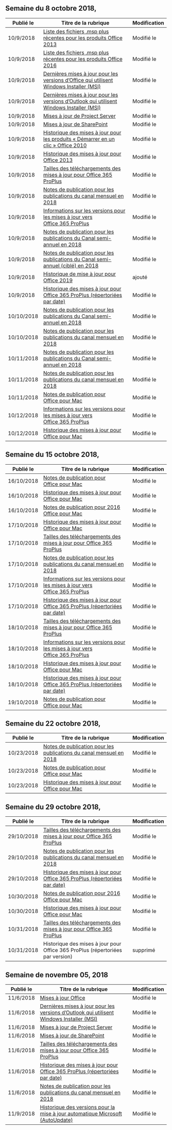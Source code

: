 <!-- This file is generated automatically each week. Changes made to this file will be overwritten.-->




## <a name="week-of-october-8-2018"></a>Semaine du 8 octobre 2018,


| Publié le |Titre de la rubrique | Modification |
|------|------------|--------|
| 10/9/2018 | [Liste des fichiers .msp plus récentes pour les produits Office 2013](/OfficeUpdates/msp-files-office-2013) | Modifié le |
| 10/9/2018 | [Liste des fichiers .msp plus récentes pour les produits Office 2016](/OfficeUpdates/msp-files-office-2016) | Modifié le |
| 10/9/2018 | [Dernières mises à jour pour les versions d’Office qui utilisent Windows Installer (MSI)](/OfficeUpdates/office-updates-msi) | Modifié le |
| 10/9/2018 | [Dernières mises à jour pour les versions d’Outlook qui utilisent Windows Installer (MSI)](/OfficeUpdates/outlook-updates-msi) | Modifié le |
| 10/9/2018 | [Mises à jour de Project Server](/OfficeUpdates/project-server-updates) | Modifié le |
| 10/9/2018 | [Mises à jour de SharePoint](/OfficeUpdates/sharepoint-updates) | Modifié le |
| 10/9/2018 | [Historique des mises à jour pour les produits « Démarrer en un clic » Office 2010](/OfficeUpdates/update-history-office-2010-click-to-run) | Modifié le |
| 10/9/2018 | [Historique des mises à jour pour Office 2013](/OfficeUpdates/update-history-office-2013) | Modifié le |
| 10/9/2018 | [Tailles des téléchargements des mises à jour pour Office 365 ProPlus](/OfficeUpdates/download-sizes-office365-proplus-updates) | Modifié le |
| 10/9/2018 | [Notes de publication pour les publications du canal mensuel en 2018](/OfficeUpdates/monthly-channel-2018) | Modifié le |
| 10/9/2018 | [Informations sur les versions pour les mises à jour vers Office 365 ProPlus](/OfficeUpdates/release-notes-office365-proplus) | Modifié le |
| 10/9/2018 | [Notes de publication pour les publications du Canal semi-annuel en 2018](/OfficeUpdates/semi-annual-channel-2018) | Modifié le |
| 10/9/2018 | [Notes de publication pour les publications du Canal semi-annuel (ciblé) en 2018](/OfficeUpdates/semi-annual-channel-targeted-2018) | Modifié le |
| 10/9/2018 | [Historique de mise à jour pour Office 2019](/OfficeUpdates/update-history-office-2019) | ajouté |
| 10/9/2018 | [Historique des mises à jour pour Office 365 ProPlus (répertoriées par date)](/OfficeUpdates/update-history-office365-proplus-by-date) | Modifié le |
| 10/10/2018 | [Notes de publication pour les publications du Canal semi-annuel en 2018](/OfficeUpdates/semi-annual-channel-2018) | Modifié le |
| 10/10/2018 | [Notes de publication pour les publications du canal mensuel en 2018](/OfficeUpdates/monthly-channel-2018) | Modifié le |
| 10/11/2018 | [Notes de publication pour les publications du Canal semi-annuel en 2018](/OfficeUpdates/semi-annual-channel-2018) | Modifié le |
| 10/11/2018 | [Notes de publication pour les publications du canal mensuel en 2018](/OfficeUpdates/monthly-channel-2018) | Modifié le |
| 10/11/2018 | [Notes de publication pour Office pour Mac](/OfficeUpdates/release-notes-office-for-mac) | Modifié le |
| 10/12/2018 | [Informations sur les versions pour les mises à jour vers Office 365 ProPlus](/OfficeUpdates/release-notes-office365-proplus) | Modifié le |
| 10/12/2018 | [Historique des mises à jour pour Office pour Mac](/OfficeUpdates/update-history-office-for-mac) | Modifié le |


## <a name="week-of-october-15-2018"></a>Semaine du 15 octobre 2018,


| Publié le |Titre de la rubrique | Modification |
|------|------------|--------|
| 16/10/2018 | [Notes de publication pour Office pour Mac](/OfficeUpdates/release-notes-office-for-mac) | Modifié le |
| 16/10/2018 | [Historique des mises à jour pour Office pour Mac](/OfficeUpdates/update-history-office-for-mac) | Modifié le |
| 16/10/2018 | [Notes de publication pour 2016 Office pour Mac](/OfficeUpdates/release-notes-office-2016-mac) | Modifié le |
| 17/10/2018 | [Historique des mises à jour pour Office pour Mac](/OfficeUpdates/update-history-office-for-mac) | Modifié le |
| 17/10/2018 | [Tailles des téléchargements des mises à jour pour Office 365 ProPlus](/OfficeUpdates/download-sizes-office365-proplus-updates) | Modifié le |
| 17/10/2018 | [Notes de publication pour les publications du canal mensuel en 2018](/OfficeUpdates/monthly-channel-2018) | Modifié le |
| 17/10/2018 | [Informations sur les versions pour les mises à jour vers Office 365 ProPlus](/OfficeUpdates/release-notes-office365-proplus) | Modifié le |
| 17/10/2018 | [Historique des mises à jour pour Office 365 ProPlus (répertoriées par date)](/OfficeUpdates/update-history-office365-proplus-by-date) | Modifié le |
| 18/10/2018 | [Tailles des téléchargements des mises à jour pour Office 365 ProPlus](/OfficeUpdates/download-sizes-office365-proplus-updates) | Modifié le |
| 18/10/2018 | [Informations sur les versions pour les mises à jour vers Office 365 ProPlus](/OfficeUpdates/release-notes-office365-proplus) | Modifié le |
| 18/10/2018 | [Historique des mises à jour pour Office pour Mac](/OfficeUpdates/update-history-office-for-mac) | Modifié le |
| 18/10/2018 | [Historique des mises à jour pour Office 365 ProPlus (répertoriées par date)](/OfficeUpdates/update-history-office365-proplus-by-date) | Modifié le |
| 19/10/2018 | [Notes de publication pour Office pour Mac](/OfficeUpdates/release-notes-office-for-mac) | Modifié le |


## <a name="week-of-october-22-2018"></a>Semaine du 22 octobre 2018,


| Publié le |Titre de la rubrique | Modification |
|------|------------|--------|
| 10/23/2018 | [Notes de publication pour les publications du canal mensuel en 2018](/OfficeUpdates/monthly-channel-2018) | Modifié le |
| 10/23/2018 | [Notes de publication pour Office pour Mac](/OfficeUpdates/release-notes-office-for-mac) | Modifié le |
| 10/23/2018 | [Historique des mises à jour pour Office pour Mac](/OfficeUpdates/update-history-office-for-mac) | Modifié le |


## <a name="week-of-october-29-2018"></a>Semaine du 29 octobre 2018,


| Publié le |Titre de la rubrique | Modification |
|------|------------|--------|
| 29/10/2018 | [Tailles des téléchargements des mises à jour pour Office 365 ProPlus](/OfficeUpdates/download-sizes-office365-proplus-updates) | Modifié le |
| 29/10/2018 | [Notes de publication pour les publications du canal mensuel en 2018](/OfficeUpdates/monthly-channel-2018) | Modifié le |
| 29/10/2018 | [Historique des mises à jour pour Office 365 ProPlus (répertoriées par date)](/OfficeUpdates/update-history-office365-proplus-by-date) | Modifié le |
| 10/30/2018 | [Notes de publication pour 2016 Office pour Mac](/OfficeUpdates/release-notes-office-2016-mac) | Modifié le |
| 10/30/2018 | [Historique des mises à jour pour Office pour Mac](/OfficeUpdates/update-history-office-for-mac) | Modifié le |
| 10/31/2018 | [Tailles des téléchargements des mises à jour pour Office 365 ProPlus](/OfficeUpdates/download-sizes-office365-proplus-updates) | Modifié le |
| 10/31/2018 | Historique des mises à jour pour Office 365 ProPlus (répertoriées par version) | supprimé |


## <a name="week-of-november-05-2018"></a>Semaine de novembre 05, 2018


| Publié le |Titre de la rubrique | Modification |
|------|------------|--------|
| 11/6/2018 | [Mises à jour Office](/OfficeUpdates/index) | Modifié le |
| 11/6/2018 | [Dernières mises à jour pour les versions d’Outlook qui utilisent Windows Installer (MSI)](/OfficeUpdates/outlook-updates-msi) | Modifié le |
| 11/6/2018 | [Mises à jour de Project Server](/OfficeUpdates/project-server-updates) | Modifié le |
| 11/6/2018 | [Mises à jour de SharePoint](/OfficeUpdates/sharepoint-updates) | Modifié le |
| 11/6/2018 | [Tailles des téléchargements des mises à jour pour Office 365 ProPlus](/OfficeUpdates/download-sizes-office365-proplus-updates) | Modifié le |
| 11/6/2018 | [Historique des mises à jour pour Office 365 ProPlus (répertoriées par date)](/OfficeUpdates/update-history-office365-proplus-by-date) | Modifié le |
| 11/6/2018 | [Notes de publication pour les publications du canal mensuel en 2018](/OfficeUpdates/monthly-channel-2018) | Modifié le |
| 11/9/2018 | [Historique des versions pour la mise à jour automatique Microsoft (AutoUpdate)](/OfficeUpdates/release-history-microsoft-autoupdate) | Modifié le |
